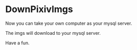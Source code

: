 # DownPixivImgs

Now you can take your own computer as your mysql server.

The imgs will download to your mysql server.

Have a fun.
